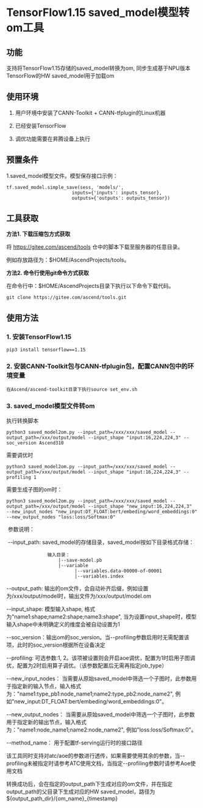 # TensorFlow1.15 saved_model模型转om工具

## 功能
支持将TensorFlow1.15存储的saved_model转换为om, 同步生成基于NPU版本TensorFlow的HW saved_model用于加载om

## 使用环境
1. 用户环境中安装了CANN-Toolkit + CANN-tfplugin的Linux机器

2. 已经安装TensorFlow

3. 调优功能需要在昇腾设备上执行

## 预置条件

1.saved_model模型文件。模型保存接口示例：

   ```
tf.saved_model.simple_save(sess, 'models/', 
                           inputs={'inputs': inputs_tensor},
                           outputs={'outputs': outputs_tensor})
   ```


## 工具获取

**方法1. 下载压缩包方式获取**

将 https://gitee.com/ascend/tools 仓中的脚本下载至服务器的任意目录。

例如存放路径为：$HOME/AscendProjects/tools。

**方法2. 命令行使用git命令方式获取**

在命令行中：$HOME/AscendProjects目录下执行以下命令下载代码。

    git clone https://gitee.com/ascend/tools.git



## 使用方法

### 1. 安装TensorFlow1.15   

    pip3 install tensorflow==1.15
	
### 2. 安装CANN-Toolkit包与CANN-tfplugin包，配置CANN包中的环境变量  

    在Ascend/ascend-toolkit目录下执行source set_env.sh

### 3. saved_model模型文件转om
执行转换脚本

   ```
   python3 saved_model2om.py --input_path=/xxx/xxx/saved_model --output_path=/xxx/output/model --input_shape "input:16,224,224,3" --soc_version Ascend310
   ```

需要调优时

   ```
   python3 saved_model2om.py --input_path=/xxx/xxx/saved_model --output_path=/xxx/output/model --input_shape "input:16,224,224,3" --profiling 1
   ```

需要生成子图的om时：
   ```
   python3 saved_model2om.py --input_path=/xxx/xxx/saved_model --output_path=/xxx/output/model --input_shape "new_input:16,224,224,3" 
--new_input_nodes "new_input:DT_FLOAT:bert/embeding/word_embeddings:0" --new_output_nodes "loss:loss/Softmax:0"
   ```
​       参数说明：

​       --input_path:  saved_model的存储目录，saved_model按如下目录格式存储：

```
               输入目录：
                   |--save-model.pb
                   |--variable
                         |--variables.data-00000-of-00001
                         |--variables.index

```
--output_path: 输出的om文件，会自动补齐后缀，例如设置为/xxx/output/model时，输出文件为/xxx/output/model.om

--input_shape: 模型输入shape, 格式为"name1:shape;name2:shape;name3:shape", 当为设置input_shape时，模型输入shape中未明确定义的维度会被自动设置为1

--soc_version：输出om的soc_version。当--profiling参数启用时无需配置该项，此时的soc_version根据所在设备决定

--profiling:   可选参数:1, 2。该项被设置则会开启aoe调优，配置为1时启用子图调优，配置为2时启用算子调优。（该参数配置后无需再指定job_type）

--new_input_nodes： 当需要从原始saved_model中筛选一个子图时，此参数用于指定新的输入节点，输入格式为："name1:type_pb1:node_name1;name2:type_pb2:node_name2", 例如"new_input:DT_FLOAT:bert/embeding/word_embeddings:0"。

--new_output_nodes： 当需要从原始saved_model中筛选一个子图时，此参数用于指定新的输出节点，输入格式为："name1:node_name1;name2:node_name2", 例如"loss:loss/Softmax:0"。
      
--method_name： 用于配置tf-serving运行时的接口路径
    
该工具同时支持对atc/aoe的参数进行透传，如果需要使用其余的参数，当--profiling未被指定时请参考ATC使用文档，当指定--profiling参数时请参考Aoe使用文档

转换成功后，会在指定的output_path下生成对应的om文件，并在指定output_path的父目录下生成对应的HW saved_model，路径为 ${output_path_dir}/{om_name}_{timestamp}
